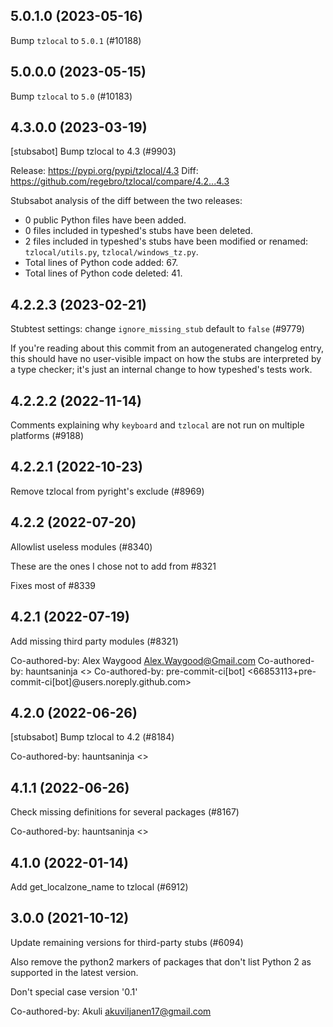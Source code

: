 ## 5.0.1.0 (2023-05-16)

Bump `tzlocal` to `5.0.1` (#10188)

## 5.0.0.0 (2023-05-15)

Bump `tzlocal` to `5.0` (#10183)

## 4.3.0.0 (2023-03-19)

[stubsabot] Bump tzlocal to 4.3 (#9903)

Release: https://pypi.org/pypi/tzlocal/4.3
Diff: https://github.com/regebro/tzlocal/compare/4.2...4.3

Stubsabot analysis of the diff between the two releases:
 - 0 public Python files have been added.
 - 0 files included in typeshed's stubs have been deleted.
 - 2 files included in typeshed's stubs have been modified or renamed: `tzlocal/utils.py`, `tzlocal/windows_tz.py`.
 - Total lines of Python code added: 67.
 - Total lines of Python code deleted: 41.

## 4.2.2.3 (2023-02-21)

Stubtest settings: change `ignore_missing_stub` default to `false` (#9779)

If you're reading about this commit from an autogenerated changelog entry, this should have no user-visible impact on how the stubs are interpreted by a type checker; it's just an internal change to how typeshed's tests work.

## 4.2.2.2 (2022-11-14)

Comments explaining why `keyboard` and `tzlocal` are not run on multiple platforms (#9188)

## 4.2.2.1 (2022-10-23)

Remove tzlocal from pyright's exclude (#8969)

## 4.2.2 (2022-07-20)

Allowlist useless modules (#8340)

These are the ones I chose not to add from #8321

Fixes most of #8339

## 4.2.1 (2022-07-19)

Add missing third party modules (#8321)

Co-authored-by: Alex Waygood <Alex.Waygood@Gmail.com>
Co-authored-by: hauntsaninja <>
Co-authored-by: pre-commit-ci[bot] <66853113+pre-commit-ci[bot]@users.noreply.github.com>

## 4.2.0 (2022-06-26)

[stubsabot] Bump tzlocal to 4.2 (#8184)

Co-authored-by: hauntsaninja <>

## 4.1.1 (2022-06-26)

Check missing definitions for several packages (#8167)

Co-authored-by: hauntsaninja <>

## 4.1.0 (2022-01-14)

Add get_localzone_name to tzlocal (#6912)

## 3.0.0 (2021-10-12)

Update remaining versions for third-party stubs (#6094)

Also remove the python2 markers of packages that don't list Python 2
as supported in the latest version.

Don't special case version '0.1'

Co-authored-by: Akuli <akuviljanen17@gmail.com>

